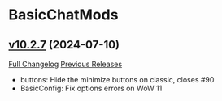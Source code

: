 # BasicChatMods

## [v10.2.7](https://github.com/funkydude/BasicChatMods/tree/v10.2.7) (2024-07-10)
[Full Changelog](https://github.com/funkydude/BasicChatMods/compare/v10.2.6...v10.2.7) [Previous Releases](https://github.com/funkydude/BasicChatMods/releases)

- buttons: Hide the minimize buttons on classic, closes #90  
- BasicConfig: Fix options errors on WoW 11  
